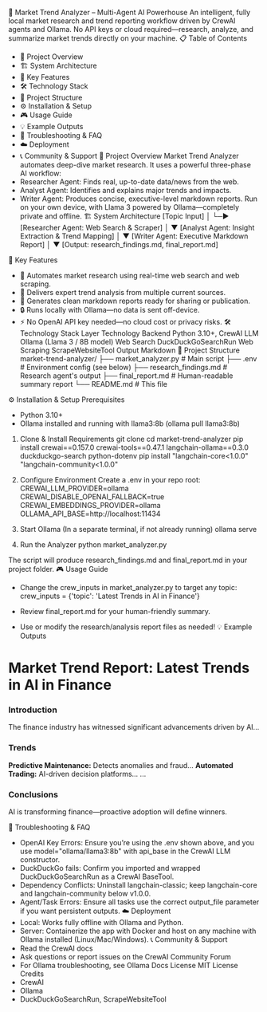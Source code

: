 🤖 Market Trend Analyzer – Multi-Agent AI Powerhouse
An intelligent, fully local market research and trend reporting workflow driven by CrewAI agents and Ollama. No API keys or cloud required—research, analyze, and summarize market trends directly on your machine.
📋 Table of Contents
* 🎯 Project Overview
* 🏗️ System Architecture
* 🚀 Key Features
* 🛠️ Technology Stack
* 📁 Project Structure
* ⚙️ Installation & Setup
* 🎮 Usage Guide
* 💡 Example Outputs
* 🔧 Troubleshooting & FAQ
* ☁️ Deployment
* 📞 Community & Support
🎯 Project Overview
Market Trend Analyzer automates deep-dive market research. It uses a powerful three-phase AI workflow:
* Researcher Agent: Finds real, up-to-date data/news from the web.
* Analyst Agent: Identifies and explains major trends and impacts.
* Writer Agent: Produces concise, executive-level markdown reports.
Run on your own device, with Llama 3 powered by Ollama—completely private and offline.
🏗️ System Architecture
[Topic Input]
    │
    └─▶ [Researcher Agent: Web Search & Scraper]
              │
              ▼
[Analyst Agent: Insight Extraction & Trend Mapping]
              │
              ▼
  [Writer Agent: Executive Markdown Report]
              │
              ▼
[Output: research_findings.md, final_report.md]

🚀 Key Features
* 🔎 Automates market research using real-time web search and web scraping.
* 🧠 Delivers expert trend analysis from multiple current sources.
* 📝 Generates clean markdown reports ready for sharing or publication.
* 🔒 Runs locally with Ollama—no data is sent off-device.
* ⚡️ No OpenAI API key needed—no cloud cost or privacy risks.
🛠️ Technology Stack
Layer
	Technology
	Backend
	Python 3.10+, CrewAI
	LLM
	Ollama (Llama 3 / 8B model)
	Web Search
	DuckDuckGoSearchRun
	Web Scraping
	ScrapeWebsiteTool
	Output
	Markdown
	📁 Project Structure
market-trend-analyzer/
├── market_analyzer.py    # Main script
├── .env                  # Environment config (see below)
├── research_findings.md  # Research agent's output
├── final_report.md       # Human-readable summary report
└── README.md             # This file

⚙️ Installation & Setup
Prerequisites
* Python 3.10+
* Ollama installed and running with llama3:8b (ollama pull llama3:8b)
1. Clone & Install Requirements
git clone <your-repo>
cd market-trend-analyzer
pip install crewai==0.157.0 crewai-tools==0.47.1 langchain-ollama==0.3.0 duckduckgo-search python-dotenv
pip install "langchain-core<1.0.0" "langchain-community<1.0.0"

2. Configure Environment
Create a .env in your repo root:
CREWAI_LLM_PROVIDER=ollama
CREWAI_DISABLE_OPENAI_FALLBACK=true
CREWAI_EMBEDDINGS_PROVIDER=ollama
OLLAMA_API_BASE=http://localhost:11434

3. Start Ollama
(In a separate terminal, if not already running)
ollama serve

4. Run the Analyzer
python market_analyzer.py

The script will produce research_findings.md and final_report.md in your project folder.
🎮 Usage Guide
* Change the crew_inputs in market_analyzer.py to target any topic:
crew_inputs = {'topic': 'Latest Trends in AI in Finance'}

* Review final_report.md for your human-friendly summary.
* Use or modify the research/analysis report files as needed!
💡 Example Outputs
# Market Trend Report: Latest Trends in AI in Finance

### Introduction
The finance industry has witnessed significant advancements driven by AI...

### Trends
**Predictive Maintenance:** Detects anomalies and fraud...
**Automated Trading:** AI-driven decision platforms...
...

### Conclusions
AI is transforming finance—proactive adoption will define winners.

🔧 Troubleshooting & FAQ
   * OpenAI Key Errors: Ensure you’re using the .env shown above, and you use model="ollama/llama3:8b" with api_base in the CrewAI LLM constructor.
   * DuckDuckGo fails: Confirm you imported and wrapped DuckDuckGoSearchRun as a CrewAI BaseTool.
   * Dependency Conflicts: Uninstall langchain-classic; keep langchain-core and langchain-community below v1.0.0.
   * Agent/Task Errors: Ensure all tasks use the correct output_file parameter if you want persistent outputs.
☁️ Deployment
   * Local: Works fully offline with Ollama and Python.
   * Server: Containerize the app with Docker and host on any machine with Ollama installed (Linux/Mac/Windows).
📞 Community & Support
   * Read the CrewAI docs
   * Ask questions or report issues on the CrewAI Community Forum
   * For Ollama troubleshooting, see Ollama Docs
License
MIT License
Credits
   * CrewAI
   * Ollama
   * DuckDuckGoSearchRun, ScrapeWebsiteTool
